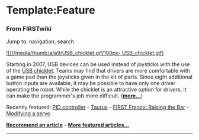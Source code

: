 # Template:Feature

### From FIRSTwiki

Jump to: navigation, search

[![](/media/thumb/a/a9/USB_chicklet.gif/100px-
USB_chicklet.gif)](/index.php/Image:USB_chicklet.gif "" )

Starting in 2007, USB devices can be used instead of joysticks with the use of
the [USB chicklet](/index.php?title=USB_chicklet&action=edit "USB chicklet" ).
Teams may find that drivers are more comfortable with a game pad than the
joysticks given in the kit of parts. Since eight additional button inputs are
available, it may be possible to have only one driver operating the robot.
While the chicklet is an attractive option for drivers, it can make the
programmer's job more difficult.
(**[more...](/index.php/Using_the_USB_chicklet "Using the USB chicklet" )**)

Recently featured: [PID controller](/index.php/PID_controller "PID controller"
) - [Taurus](/index.php/Taurus_%281073%29 "Taurus \(1073\)" ) - [FIRST Frenzy:
Raising the Bar](/index.php/FIRST_Frenzy:_Raising_the_Bar "FIRST Frenzy:
Raising the Bar" ) - [Modifying a servo](/index.php/Modifying_a_servo
"Modifying a servo" )

**[Recommend an article](/index.php/FIRSTwiki:Featured_article_candidates "FIRSTwiki:Featured article candidates" )** - **[More featured articles...](/index.php/FIRSTwiki:Featured_articles "FIRSTwiki:Featured articles" )**  
  
---  
  
